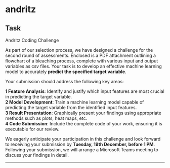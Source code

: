 # andritz
## Task
Andritz Coding Challenge

As part of our selection process, we have designed a challenge for the second round of assessments.
Enclosed is a PDF attachment outlining a flowchart of a bleaching process, complete with various input and output variables as csv files.
Your task is to develop an effective machine learning model to accurately __predict the specified target variable__.

Your submission should address the following key areas:

__1 Feature Analysis__: Identify and justify which input features are most crucial in predicting the target variable.  
__2 Model Development__: Train a machine learning model capable of predicting the target variable from the identified input features.  
__3 Result Presentation__: Graphically present your findings using appropriate methods such as plots, heat maps, etc.  
__4 Code Submission__: Include the complete code of your work, ensuring it is executable for our review.  
 
We eagerly anticipate your participation in this challenge and look forward to receiving your submission by __Tuesday, 19th December, before 1 PM__. Following your submission, we will arrange a Microsoft Teams meeting to discuss your findings in detail.

---